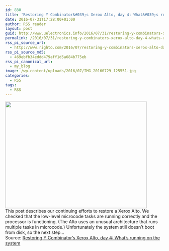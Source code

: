 ```yaml
---
id: 830
title: 'Restoring Y Combinator&#039;s Xerox Alto, day 4: What&#039;s running on the system'
date: 2016-07-31T17:28:00+01:00
author: RSS reader
layout: post
guid: http://www.uelectronics.info/2016/07/31/restoring-y-combinators-xerox-alto-day-4-whats-running-on-the-system/
permalink: /2016/07/31/restoring-y-combinators-xerox-alto-day-4-whats-running-on-the-system/
rss_pi_source_url:
  - http://www.righto.com/2016/07/restoring-y-combinators-xerox-alto-day_31.html
rss_pi_source_md5:
  - 469ebfb34eddd479aff1d5a684b775eb
rss_pi_canonical_url:
  - my_blog
image: /wp-content/uploads/2016/07/IMG_20160729_125551.jpg
categories:
  - RSS
tags:
  - RSS
---
```

<img loading="lazy" src="https://www.uelectronics.info/wp-content/uploads/2016/07/IMG_20160729_125551.jpg" width="450" height="338" />&#013;  
This post describes our continuing efforts to restore a Xerox Alto. We checked that the low-level microcode tasks are running correctly and the processor is functioning. (The Alto uses an unusual architecture that runs multiple tasks in microcode.) Unfortunately the system still doesn&#8217;t boot from disk, so the next step…&#013;  
Source: <a href="http://www.righto.com/2016/07/restoring-y-combinators-xerox-alto-day_31.html" target="_blank">Restoring Y Combinator&#8217;s Xerox Alto, day 4: What&#8217;s running on the system</a>